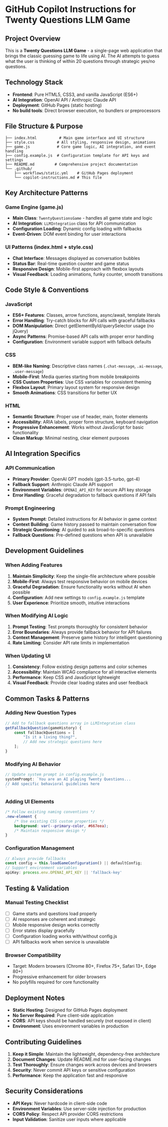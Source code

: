 # GitHub Copilot Instructions for Twenty Questions LLM Game

## Project Overview

This is a **Twenty Questions LLM Game** - a single-page web application that brings the classic guessing game to life using AI. The AI attempts to guess what the user is thinking of within 20 questions through strategic yes/no questions.

## Technology Stack

- **Frontend**: Pure HTML5, CSS3, and vanilla JavaScript (ES6+)
- **AI Integration**: OpenAI API / Anthropic Claude API
- **Deployment**: GitHub Pages (static hosting)
- **No build tools**: Direct browser execution, no bundlers or preprocessors

## File Structure & Purpose

```
├── index.html          # Main game interface and UI structure
├── style.css          # All styling, responsive design, animations
├── game.js            # Core game logic, AI integration, and event handling
├── config.example.js  # Configuration template for API keys and settings
├── README.md         # Comprehensive project documentation
└── .github/
    ├── workflows/static.yml    # GitHub Pages deployment
    └── copilot-instructions.md # This file
```

## Key Architecture Patterns

### Game Engine (game.js)
- **Main Class**: `TwentyQuestionsGame` - handles all game state and logic
- **AI Integration**: `LLMIntegration` class for API communication
- **Configuration Loading**: Dynamic config loading with fallbacks
- **Event-Driven**: DOM event binding for user interactions

### UI Patterns (index.html + style.css)
- **Chat Interface**: Messages displayed as conversation bubbles
- **Status Bar**: Real-time question counter and game status
- **Responsive Design**: Mobile-first approach with flexbox layouts
- **Visual Feedback**: Loading animations, funky counter, smooth transitions

## Code Style & Conventions

### JavaScript
- **ES6+ Features**: Classes, arrow functions, async/await, template literals
- **Error Handling**: Try-catch blocks for API calls with graceful fallbacks
- **DOM Manipulation**: Direct getElementById/querySelector usage (no jQuery)
- **Async Patterns**: Promise-based API calls with proper error handling
- **Configuration**: Environment variable support with fallback defaults

### CSS
- **BEM-like Naming**: Descriptive class names (`.chat-message`, `.ai-message`, `.user-message`)
- **Mobile-First**: Media queries starting from mobile breakpoints
- **CSS Custom Properties**: Use CSS variables for consistent theming
- **Flexbox Layout**: Primary layout system for responsive design
- **Smooth Animations**: CSS transitions for better UX

### HTML
- **Semantic Structure**: Proper use of header, main, footer elements
- **Accessibility**: ARIA labels, proper form structure, keyboard navigation
- **Progressive Enhancement**: Works without JavaScript for basic functionality
- **Clean Markup**: Minimal nesting, clear element purposes

## AI Integration Specifics

### API Communication
- **Primary Provider**: OpenAI GPT models (gpt-3.5-turbo, gpt-4)
- **Fallback Support**: Anthropic Claude API support
- **Environment Variables**: `OPENAI_API_KEY` for secure API key storage
- **Error Handling**: Graceful degradation to fallback questions if API fails

### Prompt Engineering
- **System Prompt**: Detailed instructions for AI behavior in game context
- **Context Building**: Game history passed to maintain conversation flow
- **Strategic Questioning**: AI guided to ask broad-to-specific questions
- **Fallback Questions**: Pre-defined questions when API is unavailable

## Development Guidelines

### When Adding Features
1. **Maintain Simplicity**: Keep the single-file architecture where possible
2. **Mobile-First**: Always test responsive behavior on mobile devices
3. **Graceful Degradation**: Ensure functionality works without AI when possible
4. **Configuration**: Add new settings to `config.example.js` template
5. **User Experience**: Prioritize smooth, intuitive interactions

### When Modifying AI Logic
1. **Prompt Testing**: Test prompts thoroughly for consistent behavior
2. **Error Boundaries**: Always provide fallback behavior for API failures
3. **Context Management**: Preserve game history for intelligent questioning
4. **Rate Limiting**: Consider API rate limits in implementation

### When Updating UI
1. **Consistency**: Follow existing design patterns and color schemes
2. **Accessibility**: Maintain WCAG compliance for all interactive elements
3. **Performance**: Keep CSS and JavaScript lightweight
4. **Visual Feedback**: Provide clear loading states and user feedback

## Common Tasks & Patterns

### Adding New Question Types
```javascript
// Add to fallback questions array in LLMIntegration class
getFallbackQuestion(gameHistory) {
    const fallbackQuestions = [
        "Is it a living thing?",
        // Add new strategic questions here
    ];
}
```

### Modifying AI Behavior
```javascript
// Update system prompt in config.example.js
systemPrompt: `You are an AI playing Twenty Questions...
// Add specific behavioral guidelines here
`
```

### Adding UI Elements
```css
/* Follow existing naming conventions */
.new-element {
    /* Use existing CSS custom properties */
    background: var(--primary-color, #667eea);
    /* Maintain responsive design */
}
```

### Configuration Management
```javascript
// Always provide fallbacks
const config = this.loadGameConfiguration() || defaultConfig;
// Support environment variables
apiKey: process.env.OPENAI_API_KEY || 'fallback-key'
```

## Testing & Validation

### Manual Testing Checklist
- [ ] Game starts and questions load properly
- [ ] AI responses are coherent and strategic
- [ ] Mobile responsive design works correctly
- [ ] Error states display gracefully
- [ ] Configuration loading works with/without config.js
- [ ] API fallbacks work when service is unavailable

### Browser Compatibility
- Target: Modern browsers (Chrome 80+, Firefox 75+, Safari 13+, Edge 80+)
- Progressive enhancement for older browsers
- No polyfills required for core functionality

## Deployment Notes

- **Static Hosting**: Designed for GitHub Pages deployment
- **No Server Required**: Pure client-side application
- **CORS**: API keys should be handled securely (not exposed in client)
- **Environment**: Uses environment variables in production

## Contributing Guidelines

1. **Keep it Simple**: Maintain the lightweight, dependency-free architecture
2. **Document Changes**: Update README.md for user-facing changes
3. **Test Thoroughly**: Ensure changes work across devices and browsers
4. **Security**: Never commit API keys or sensitive configuration
5. **Performance**: Keep the application fast and responsive

## Security Considerations

- **API Keys**: Never hardcode in client-side code
- **Environment Variables**: Use server-side injection for production
- **CORS Policy**: Respect API provider CORS restrictions
- **Input Validation**: Sanitize user inputs where applicable